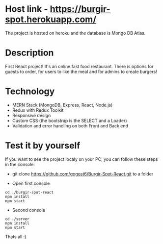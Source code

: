 # Host link - https://burgir-spot.herokuapp.com/

The project is hosted on heroku and the database is Mongo DB Atlas.

# Description

First React project! It's an online fast food restaurant.
There is options for guests to order, for users to like the meal and for admins to create burgers!

# Technology

-   MERN Stack (MongoDB, Express, React, Node.js)
-   Redux with Redux Toolkit
-   Responsive design
-   Custom CSS (the bootstrap is the SELECT and a Loader)
-   Validation and error handling on both Front and Back end

# Test it by yourself

If you want to see the project localy on your PC, you can follow these steps in the console:

-   git clone https://github.com/gogost6/Burgir-Spot-React.git to a folder

-   Open first console

```
cd ./burgir-spot-react
npm install
npm start
```

-   Second console

```
cd ./server
npm install
npm start
```

Thats all :)
